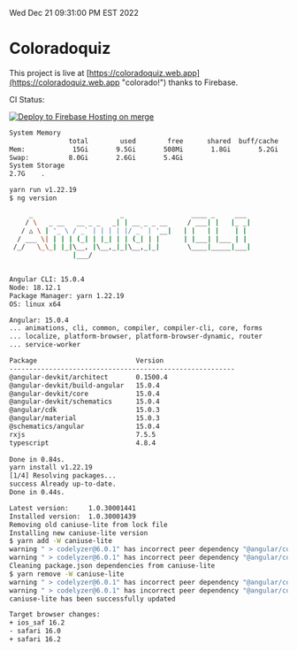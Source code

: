Wed Dec 21 09:31:00 PM EST 2022

# Coloradoquiz


This project is live at [https://coloradoquiz.web.app](https://coloradoquiz.web.app "colorado!") thanks to Firebase.

CI Status: 

[![Deploy to Firebase Hosting on merge](https://github.com/teamkushal/coloradoquiz/actions/workflows/firebase-hosting-merge.yml/badge.svg)](https://github.com/teamkushal/coloradoquiz/actions/workflows/firebase-hosting-merge.yml)

```bash
System Memory
               total        used        free      shared  buff/cache   available
Mem:            15Gi       9.5Gi       508Mi       1.8Gi       5.2Gi       3.6Gi
Swap:          8.0Gi       2.6Gi       5.4Gi
System Storage
2.7G	.
```
```bash
yarn run v1.22.19
$ ng version

     _                      _                 ____ _     ___
    / \   _ __   __ _ _   _| | __ _ _ __     / ___| |   |_ _|
   / △ \ | '_ \ / _` | | | | |/ _` | '__|   | |   | |    | |
  / ___ \| | | | (_| | |_| | | (_| | |      | |___| |___ | |
 /_/   \_\_| |_|\__, |\__,_|_|\__,_|_|       \____|_____|___|
                |___/
    

Angular CLI: 15.0.4
Node: 18.12.1
Package Manager: yarn 1.22.19
OS: linux x64

Angular: 15.0.4
... animations, cli, common, compiler, compiler-cli, core, forms
... localize, platform-browser, platform-browser-dynamic, router
... service-worker

Package                         Version
---------------------------------------------------------
@angular-devkit/architect       0.1500.4
@angular-devkit/build-angular   15.0.4
@angular-devkit/core            15.0.4
@angular-devkit/schematics      15.0.4
@angular/cdk                    15.0.3
@angular/material               15.0.3
@schematics/angular             15.0.4
rxjs                            7.5.5
typescript                      4.8.4
    
Done in 0.84s.
yarn install v1.22.19
[1/4] Resolving packages...
success Already up-to-date.
Done in 0.44s.
```
```bash
Latest version:     1.0.30001441
Installed version:  1.0.30001439
Removing old caniuse-lite from lock file
Installing new caniuse-lite version
$ yarn add -W caniuse-lite
warning " > codelyzer@6.0.1" has incorrect peer dependency "@angular/compiler@>=2.3.1 <12.0.0 || ^11.0.0-next || ^11.1.0-next || ^11.2.0-next".
warning " > codelyzer@6.0.1" has incorrect peer dependency "@angular/core@>=2.3.1 <12.0.0 || ^11.0.0-next || ^11.1.0-next || ^11.2.0-next".
Cleaning package.json dependencies from caniuse-lite
$ yarn remove -W caniuse-lite
warning " > codelyzer@6.0.1" has incorrect peer dependency "@angular/compiler@>=2.3.1 <12.0.0 || ^11.0.0-next || ^11.1.0-next || ^11.2.0-next".
warning " > codelyzer@6.0.1" has incorrect peer dependency "@angular/core@>=2.3.1 <12.0.0 || ^11.0.0-next || ^11.1.0-next || ^11.2.0-next".
caniuse-lite has been successfully updated

Target browser changes:
+ ios_saf 16.2
- safari 16.0
+ safari 16.2
```
```bash
